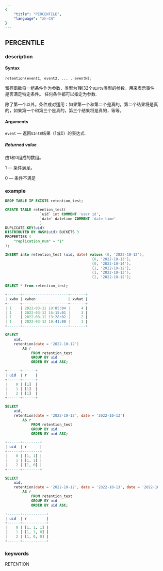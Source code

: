 ```yaml
---
{
    "title": "PERCENTILE",
    "language": "zh-CN"
}
---
```


<!-- 
Licensed to the Apache Software Foundation (ASF) under one
or more contributor license agreements.  See the NOTICE file
distributed with this work for additional information
regarding copyright ownership.  The ASF licenses this file
to you under the Apache License, Version 2.0 (the
"License"); you may not use this file except in compliance
with the License.  You may obtain a copy of the License at

  http://www.apache.org/licenses/LICENSE-2.0

Unless required by applicable law or agreed to in writing,
software distributed under the License is distributed on an
"AS IS" BASIS, WITHOUT WARRANTIES OR CONDITIONS OF ANY
KIND, either express or implied.  See the License for the
specific language governing permissions and limitations
under the License.
-->

## PERCENTILE
### description
#### Syntax

`retention(event1, event2, ... , eventN);`

留存函数将一组条件作为参数，类型为1到32个`UInt8`类型的参数，用来表示事件是否满足特定条件。 任何条件都可以指定为参数.

除了第一个以外，条件成对适用：如果第一个和第二个是真的，第二个结果将是真的，如果第一个和第三个是真的，第三个结果将是真的，等等。

#### Arguments

`event` — 返回`UInt8`结果（1或0）的表达式.

##### Returned value

由1和0组成的数组。

1 — 条件满足。

0 — 条件不满足

### example

```sql
DROP TABLE IF EXISTS retention_test;

CREATE TABLE retention_test(
                `uid` int COMMENT 'user id', 
                `date` datetime COMMENT 'date time' 
                )
DUPLICATE KEY(uid) 
DISTRIBUTED BY HASH(uid) BUCKETS 3 
PROPERTIES ( 
    "replication_num" = "1"
); 

INSERT into retention_test (uid, date) values (0, '2022-10-12'),
                                        (0, '2022-10-13'),
                                        (0, '2022-10-14'),
                                        (1, '2022-10-12'),
                                        (1, '2022-10-13'),
                                        (2, '2022-10-12'); 

SELECT * from retention_test;

+------+---------------------+-------+
| xwho | xwhen               | xwhat |
+------+---------------------+-------+
| 1    | 2022-03-12 19:05:04 |     4 |
| 1    | 2022-03-12 16:15:01 |     3 |
| 1    | 2022-03-12 13:28:02 |     2 |
| 1    | 2022-03-12 10:41:00 |     1 |
+------+---------------------+-------+

SELECT 
    uid,     
    retention(date = '2022-10-12')
        AS r 
            FROM retention_test 
            GROUP BY uid 
            ORDER BY uid ASC;

+------+------+
| uid  | r    |
+------+------+
|    0 | [1]  | 
|    1 | [1]  |
|    2 | [1]  |
+------+------+

SELECT 
    uid,     
    retention(date = '2022-10-12', date = '2022-10-13')
        AS r 
            FROM retention_test 
            GROUP BY uid 
            ORDER BY uid ASC;

+------+--------+
| uid  | r      |
+------+--------+
|    0 | [1, 1] |
|    1 | [1, 1] |
|    2 | [1, 0] |
+------+--------+

SELECT 
    uid,     
    retention(date = '2022-10-12', date = '2022-10-13', date = '2022-10-14')
        AS r 
            FROM retention_test 
            GROUP BY uid 
            ORDER BY uid ASC;

+------+-----------+
| uid  | r         |
+------+-----------+
|    0 | [1, 1, 1] |
|    1 | [1, 1, 0] |
|    2 | [1, 0, 0] |
+------+-----------+

```

### keywords

RETENTION